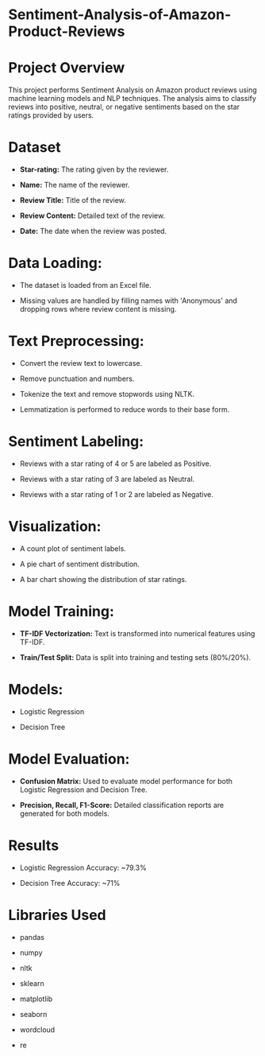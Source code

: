 # Sentiment-Analysis-of-Amazon-Product-Reviews

# Project Overview
This project performs Sentiment Analysis on Amazon product reviews using machine learning models and NLP techniques. The analysis aims to classify reviews into positive, neutral, or negative sentiments based on the star ratings provided by users.

# Dataset
- **Star-rating:** The rating given by the reviewer.

- **Name:** The name of the reviewer.

- **Review Title:** Title of the review.

- **Review Content:** Detailed text of the review.

- **Date:** The date when the review was posted.

# Data Loading:
- The dataset is loaded from an Excel file.

- Missing values are handled by filling names with 'Anonymous' and dropping rows where review content is missing.

# Text Preprocessing:
- Convert the review text to lowercase.

- Remove punctuation and numbers.

- Tokenize the text and remove stopwords using NLTK.

- Lemmatization is performed to reduce words to their base form.

# Sentiment Labeling:
- Reviews with a star rating of 4 or 5 are labeled as Positive.

- Reviews with a star rating of 3 are labeled as Neutral.

- Reviews with a star rating of 1 or 2 are labeled as Negative.

# Visualization:
- A count plot of sentiment labels.

- A pie chart of sentiment distribution.

- A bar chart showing the distribution of star ratings.

# Model Training:
- **TF-IDF Vectorization:** Text is transformed into numerical features using TF-IDF.

- **Train/Test Split:** Data is split into training and testing sets (80%/20%).

# Models:
- Logistic Regression

- Decision Tree

# Model Evaluation:
- **Confusion Matrix:** Used to evaluate model performance for both Logistic Regression and Decision Tree.

- **Precision, Recall, F1-Score:** Detailed classification reports are generated for both models.

# Results
- Logistic Regression Accuracy: ~79.3%

- Decision Tree Accuracy: ~71%

# Libraries Used
- pandas

- numpy

- nltk

- sklearn

- matplotlib

- seaborn

- wordcloud

- re
